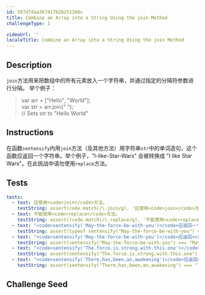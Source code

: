 ```yaml
---
id: 587d7daa367417b2b2512b6c
title: Combine an Array into a String Using the join Method
challengeType: 1

videoUrl: ''
localeTitle: Combine an Array into a String Using the join Method
---
```


## Description
<section id='description'>
<code>join</code>方法用来把数组中的所有元素放入一个字符串，并通过指定的分隔符参数进行分隔。
举个例子：
<blockquote>var arr = ["Hello", "World"];<br>var str = arr.join(" ");<br>// Sets str to "Hello World"</blockquote>
</section>

## Instructions
<section id='instructions'>
在函数<code>sentensify</code>内用<code>join</code>方法（及其他方法）用字符串<code>str</code>中的单词造句，这个函数应返回一个字符串。举个例子，"I-like-Star-Wars" 会被转换成 "I like Star Wars"。在此挑战中请勿使用<code>replace</code>方法。
</section>

## Tests
<section id='tests'>

```yml
tests:
  - text: 应使用<code>join</code>方法。
    testString: assert(code.match(/\.join/g), '应使用<code>join</code>方法。');
  - text: 不能使用<code>replace</code>方法。
    testString: assert(!code.match(/\.replace/g), '不能使用<code>replace</code>方法。');
  - text: "<code>sentensify('May-the-force-be-with-you')</code>应返回一个字符串"
    testString: assert(typeof sentensify("May-the-force-be-with-you") === "string", '<code>sentensify("May-the-force-be-with-you")</code>应返回一个字符串');
  - text: "<code>sentensify('May-the-force-be-with-you')</code>应返回<code>'May the force be with you'</code>。"
    testString: assert(sentensify("May-the-force-be-with-you") === "May the force be with you", '<code>sentensify("May-the-force-be-with-you")</code>应返回<code>"May the force be with you"</code>。');
  - text: "<code>sentensify('The.force.is.strong.with.this.one')</code>应返回<code>'The force is strong with this one'</code>。"
    testString: assert(sentensify("The.force.is.strong.with.this.one") === "The force is strong with this one", '<code>sentensify("The.force.is.strong.with.this.one")</code>应返回<code>"The force is strong with this one"</code>。');
  - text: "<code>sentensify('There,has,been,an,awakening')</code>应返回<code>'There has been an awakening'</code>。"
    testString: assert(sentensify("There,has,been,an,awakening") === "There has been an awakening", '<code>sentensify("There,has,been,an,awakening")</code>应返回<code>"There has been an awakening"</code>。');

```

</section>

## Challenge Seed
<section id='challengeSeed'>















</section>

              